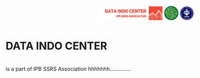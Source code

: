 <img src="https://github.com/dataindo-ssrs/.github/blob/a17fa9122f107b29ca587fb51e1c9a625ebd6683/admin/Logo_DataIndo_SSRS_IPB_kiri.png" title="Data Stat Center" width="50%" align="right"/>
<br />
<br />
<br />

# DATA INDO CENTER
<br />is a part of IPB SSRS Association
hhhhhhh..............
